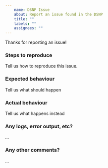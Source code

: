 ```yaml
---
    name: DSNP Issue
    about: Report an issue found in the DSNP
    title: ""
    labels: ""
    assignees: ""
---
```

Thanks for reporting an issue!

### Steps to reproduce
Tell us how to reproduce this issue.

### Expected behaviour
Tell us what should happen

### Actual behaviour
Tell us what happens instead

### Any logs, error output, etc?
...

### Any other comments?
...
